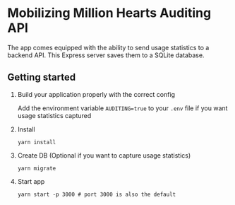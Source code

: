 # Mobilizing Million Hearts Auditing API

The app comes equipped with the ability to send usage statistics to a backend
API. This Express server saves them to a SQLite database.

## Getting started

1. Build your application properly with the correct config

   Add the environment variable `AUDITING=true` to your `.env` file if you want usage statistics captured

2. Install

   ```
   yarn install
   ```

3. Create DB (Optional if you want to capture usage statistics)

   ```
   yarn migrate
   ```

4. Start app

   ```
   yarn start -p 3000 # port 3000 is also the default
   ```
